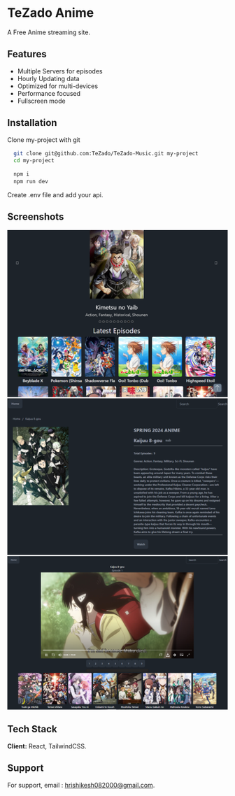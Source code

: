 
# TeZado Anime

A Free Anime streaming site. 





## Features

- Multiple Servers for episodes
- Hourly Updating data
- Optimized for multi-devices
- Performance focused
- Fullscreen mode



## Installation

Clone my-project with git

```bash
  git clone git@github.com:TeZado/TeZado-Music.git my-project
  cd my-project
```
```bash
  npm i 
  npm run dev
```

Create .env file and add your api. 
## Screenshots

![App Screenshot](https://github.com/TeZado/TeZado-Anime/blob/master/public/Screenshot%202024-06-15%20142422.png)
![App Screenshot](https://github.com/TeZado/TeZado-Anime/blob/master/public/Screenshot%202024-06-15%20142449.png)
![App Screenshot](https://github.com/TeZado/TeZado-Anime/blob/master/public/Screenshot%202024-06-15%20142504.png)


## Tech Stack

**Client:** React, TailwindCSS.



## Support

For support, email : hrishikesh082000@gmail.com.

